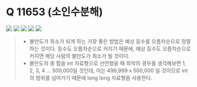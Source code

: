 # Q 11653 (소인수분해)

<img src="https://img.shields.io/badge/Level-Silver 3-lightgrey"> <img src="https://img.shields.io/badge/Memory-4900%20KB-blue"> <img src="https://img.shields.io/badge/Time-144%20ms-brightgreen"> <img src="https://img.shields.io/badge/Length-477%20B-red"> <img src="https://img.shields.io/badge/Language-C-blueviolet">



> - 불만도가 최소가 되게 하는 가장 좋은 방법은 예상 등수를 오름차순으로 정렬하는 것이다. 등수도 오름차순으로 커지기 때문에, 예상 등수도 오름차순으로 커지면 해당 사람의 불만도가 최소가 될 것이다.
> - 불만도의 총 합을 int 자료형으로 선언했을 때 최악의 경우를 생각해보면 1, 2, 3, 4 ... 500,000일 것인데, 이는 499,999 x 500,000 일 것이므로 int의 범위를 넘어가기 때문에 long long 자료형을 사용한다.
